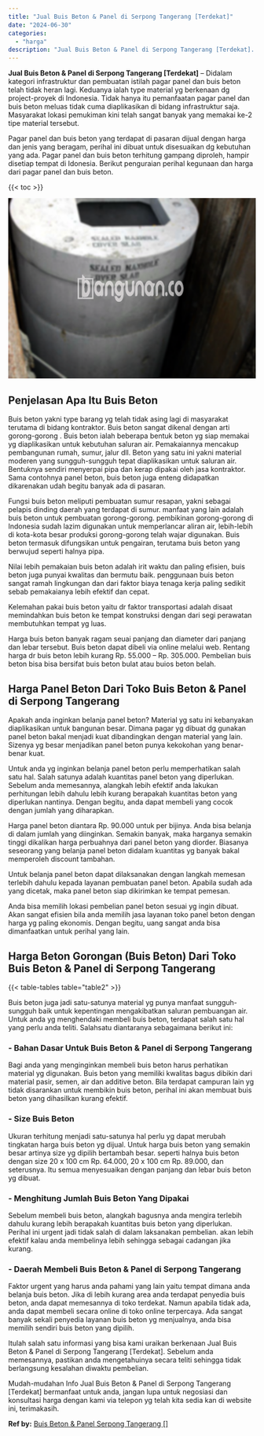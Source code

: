 ```yaml
---
title: "Jual Buis Beton & Panel di Serpong Tangerang [Terdekat]"
date: "2024-06-30"
categories: 
  - "harga"
description: "Jual Buis Beton & Panel di Serpong Tangerang [Terdekat]. Mudah-mudahan Info Jual Buis Beton & Panel di Serpong Tangerang [Terdekat] bermanfaat untuk anda,..."
---
```


**Jual Buis Beton & Panel di Serpong Tangerang \[Terdekat\]** – Didalam kategori infrastruktur dan pembuatan istilah pagar panel dan buis beton telah tidak heran lagi. Keduanya ialah type material yg berkenaan dg project-proyek di Indonesia. Tidak hanya itu pemanfaatan pagar panel dan buis beton meluas tidak cuma diaplikasikan di bidang infrastruktur saja. Masyarakat lokasi pemukiman kini telah sangat banyak yang memakai ke-2 tipe material tersebut.

Pagar panel dan buis beton yang terdapat di pasaran dijual dengan harga dan jenis yang beragam, perihal ini dibuat untuk disesuaikan dg kebutuhan yang ada. Pagar panel dan buis beton terhitung gampang diproleh, hampir disetiap tempat di Idonesia. Berikut penguraian perihal kegunaan dan harga dari pagar panel dan buis beton.

{{< toc >}}

![Jual Buis Beton & Panel di Serpong Tangerang [Terdekat]](/images/jual-panel-buis-beton-murah-02.png)

## Penjelasan Apa Itu Buis Beton

Buis beton yakni type barang yg telah tidak asing lagi di masyarakat terutama di bidang kontraktor. Buis beton sangat dikenal dengan arti gorong-gorong . Buis beton ialah beberapa bentuk beton yg siap memakai yg diaplikasikan untuk kebutuhan saluran air. Pemakaiannya mencakup pembangunan rumah, sumur, jalur dll. Beton yang satu ini yakni material moderen yang sungguh-sungguh tepat diaplikasikan untuk saluran air. Bentuknya sendiri menyerpai pipa dan kerap dipakai oleh jasa kontraktor. Sama contohnya panel beton, buis beton juga enteng didapatkan dikarenakan udah begitu banyak ada di pasaran.

Fungsi buis beton meliputi pembuatan sumur resapan, yakni sebagai pelapis dinding daerah yang terdapat di sumur. manfaat yang lain adalah buis beton untuk pembuatan gorong-gorong. pembikinan gorong-gorong di Indonesia sudah lazim digunakan untuk memperlancar aliran air, lebih-lebih di kota-kota besar produksi gorong-gorong telah wajar digunakan. Buis beton termasuk difungsikan untuk pengairan, terutama buis beton yang berwujud seperti halnya pipa.

Nilai lebih pemakaian buis beton adalah irit waktu dan paling efisien, buis beton juga punyai kwalitas dan bermutu baik. penggunaan buis beton sangat ramah lingkungan dan dari faktor biaya tenaga kerja paling sedikit sebab pemakaianya lebih efektif dan cepat.

Kelemahan pakai buis beton yaitu dr faktor transportasi adalah disaat memindahkan buis beton ke tempat konstruksi dengan dari segi perawatan membutuhkan tempat yg luas.

Harga buis beton banyak ragam seuai panjang dan diameter dari panjang dan lebar tersebut. Buis beton dapat dibeli via online melalui web. Rentang harga dr buis beton lebih kurang Rp. 55.000 – Rp. 305.000. Pembelian buis beton bisa bisa bersifat buis beton bulat atau buios beton belah.

## Harga Panel Beton Dari Toko Buis Beton & Panel di Serpong Tangerang

Apakah anda inginkan belanja panel beton? Material yg satu ini kebanyakan diaplikasikan untuk bangunan besar. Dimana pagar yg dibuat dg gunakan panel beton bakal menjadi kuat dibandingkan dengan material yang lain. Sizenya yg besar menjadikan panel beton punya kekokohan yang benar-benar kuat.

Untuk anda yg inginkan belanja panel beton perlu memperhatikan salah satu hal. Salah satunya adalah kuantitas panel beton yang diperlukan. Sebelum anda memesannya, alangkah lebih efektif anda lakukan perhitungan lebih dahulu lebih kurang berapakah kuantitas beton yang diperlukan nantinya. Dengan begitu, anda dapat membeli yang cocok dengan jumlah yang diharapkan.

Harga panel beton diantara Rp. 90.000 untuk per bijinya. Anda bisa belanja di dalam jumlah yang diinginkan. Semakin banyak, maka harganya semakin tinggi dikalikan harga perbuahnya dari panel beton yang diorder. Biasanya seseorang yang belanja panel beton didalam kuantitas yg banyak bakal memperoleh discount tambahan.

Untuk belanja panel beton dapat dilaksanakan dengan langkah memesan terlebih dahulu kepada layanan pembuatan panel beton. Apabila sudah ada yang dicetak, maka panel beton siap dikirimkan ke tempat pemesan.

Anda bisa memilih lokasi pembelian panel beton sesuai yg ingin dibuat. Akan sangat efisien bila anda memilih jasa layanan toko panel beton dengan harga yg paling ekonomis. Dengan begitu, uang sangat anda bisa dimanfaatkan untuk perihal yang lain.

## Harga Beton Gorongan (Buis Beton) Dari Toko Buis Beton & Panel di Serpong Tangerang

{{< table-tables table="table2" >}}

Buis beton juga jadi satu-satunya material yg punya manfaat sungguh-sungguh baik untuk kepentingan mengakibatkan saluran pembuangan air. Untuk anda yg menghendaki membeli buis beton, terdapat salah satu hal yang perlu anda teliti. Salahsatu diantaranya sebagaimana berikut ini:

### \- Bahan Dasar Untuk Buis Beton & Panel di Serpong Tangerang

Bagi anda yang menginginkan membeli buis beton harus perhatikan material yg digunakan. Buis beton yang memiliki kwalitas bagus dibikin dari material pasir, semen, air dan additive beton. Bila terdapat campuran lain yg tidak disarankan untuk membikin buis beton, perihal ini akan membuat buis beton yang dihasilkan kurang efektif.

### \- Size Buis Beton

Ukuran terhitung menjadi satu-satunya hal perlu yg dapat merubah tingkatan harga buis beton yg dijual. Untuk harga buis beton yang semakin besar artinya size yg dipilih bertambah besar. seperti halnya buis beton dengan size 20 x 100 cm Rp. 64.000, 20 x 100 cm Rp. 89.000, dan seterusnya. Itu semua menyesuaikan dengan panjang dan lebar buis beton yg dibuat.

### \- Menghitung Jumlah Buis Beton Yang Dipakai

Sebelum membeli buis beton, alangkah bagusnya anda mengira terlebih dahulu kurang lebih berapakah kuantitas buis beton yang diperlukan. Perihal ini urgent jadi tidak salah di dalam laksanakan pembelian. akan lebih efektif kalau anda membelinya lebih sehingga sebagai cadangan jika kurang.

### \- Daerah Membeli Buis Beton & Panel di Serpong Tangerang

Faktor urgent yang harus anda pahami yang lain yaitu tempat dimana anda belanja buis beton. Jika di lebih kurang area anda terdapat penyedia buis beton, anda dapat memesannya di toko terdekat. Namun apabila tidak ada, anda dapat membeli secara online di toko online terpercaya. Ada sangat banyak sekali penyedia layanan buis beton yg menjualnya, anda bisa memilih sendiri buis beton yang dipilih.

Itulah salah satu informasi yang bisa kami uraikan berkenaan Jual Buis Beton & Panel di Serpong Tangerang \[Terdekat\]. Sebelum anda memesannya, pastikan anda mengetahuinya secara teliti sehingga tidak berlangsung kesalahan diwaktu pembelian.

Mudah-mudahan Info Jual Buis Beton & Panel di Serpong Tangerang \[Terdekat\] bermanfaat untuk anda, jangan lupa untuk negosiasi dan konsultasi harga dengan kami via telepon yg telah kita sedia kan di website ini, terimakasih.

**Ref by:** [Buis Beton & Panel Serpong Tangerang []](https://id.wikipedia.org/wiki/Buis)
